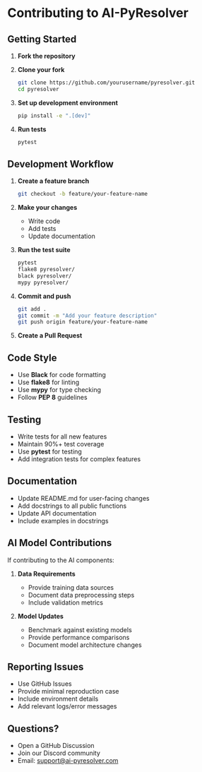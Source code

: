 # Contributing to AI-PyResolver

## Getting Started

1. **Fork the repository**
2. **Clone your fork**
   ```bash
   git clone https://github.com/yourusername/pyresolver.git
   cd pyresolver
   ```

3. **Set up development environment**
   ```bash
   pip install -e ".[dev]"
   ```

4. **Run tests**
   ```bash
   pytest
   ```

## Development Workflow

1. **Create a feature branch**
   ```bash
   git checkout -b feature/your-feature-name
   ```

2. **Make your changes**
   - Write code
   - Add tests
   - Update documentation

3. **Run the test suite**
   ```bash
   pytest
   flake8 pyresolver/
   black pyresolver/
   mypy pyresolver/
   ```

4. **Commit and push**
   ```bash
   git add .
   git commit -m "Add your feature description"
   git push origin feature/your-feature-name
   ```

5. **Create a Pull Request**

## Code Style

- Use **Black** for code formatting
- Use **flake8** for linting
- Use **mypy** for type checking
- Follow **PEP 8** guidelines

## Testing

- Write tests for all new features
- Maintain 90%+ test coverage
- Use **pytest** for testing
- Add integration tests for complex features

## Documentation

- Update README.md for user-facing changes
- Add docstrings to all public functions
- Update API documentation
- Include examples in docstrings

## AI Model Contributions

If contributing to the AI components:

1. **Data Requirements**
   - Provide training data sources
   - Document data preprocessing steps
   - Include validation metrics

2. **Model Updates**
   - Benchmark against existing models
   - Provide performance comparisons
   - Document model architecture changes

## Reporting Issues

- Use GitHub Issues
- Provide minimal reproduction case
- Include environment details
- Add relevant logs/error messages

## Questions?

- Open a GitHub Discussion
- Join our Discord community
- Email: support@ai-pyresolver.com
